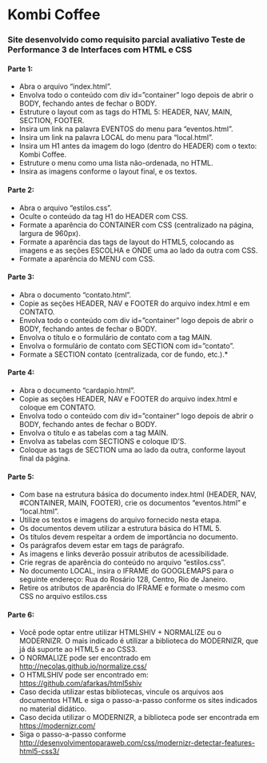 # Kombi Coffee
### Site desenvolvido como requisito parcial avaliativo Teste de Performance 3 de Interfaces com HTML e CSS

#### Parte 1:
* Abra o arquivo “index.html”.
* Envolva todo o conteúdo com div id=”container” logo depois de abrir o BODY, fechando antes de fechar o BODY.
* Estruture o layout com as tags do HTML 5: HEADER, NAV, MAIN, SECTION, FOOTER.
* Insira um link na palavra EVENTOS do menu para “eventos.html”.
* Insira um link na palavra LOCAL do menu para “local.html”.
* Insira um H1 antes da imagem do logo (dentro do HEADER) com o texto: Kombi Coffee.
* Estruture o menu como uma lista não-ordenada, no HTML.
* Insira as imagens conforme o layout final, e os textos.

#### Parte 2:

* Abra o arquivo “estilos.css”.
* Oculte o conteúdo da tag H1 do HEADER com CSS.
* Formate a aparência do CONTAINER com CSS (centralizado na página, largura de 960px).
* Formate a aparência das tags de layout do HTML5, colocando as imagens e as seções ESCOLHA e ONDE uma ao lado da outra com CSS.
* Formate a aparência do MENU com CSS.

#### Parte 3:

* Abra o documento “contato.html”.
* Copie as seções HEADER, NAV e FOOTER do arquivo index.html e em CONTATO.
* Envolva todo o conteúdo com div id=”container” logo depois de abrir o BODY, fechando antes de fechar o BODY.
* Envolva o título e o formulário de contato com a tag MAIN.
* Envolva o formulário de contato com SECTION com id=”contato”.
* Formate a SECTION contato (centralizada, cor de fundo, etc.).* 

#### Parte 4:

* Abra o documento “cardapio.html”.
* Copie as seções HEADER, NAV e FOOTER do arquivo index.html e coloque em CONTATO.
* Envolva todo o conteúdo com div id=”container” logo depois de abrir o BODY, fechando antes de fechar o BODY.
* Envolva o título e as tabelas com a tag MAIN.
* Envolva as tabelas com SECTIONS e coloque ID’S.
* Coloque as tags de SECTION uma ao lado da outra, conforme layout final da página.

#### Parte 5:

* Com base na estrutura básica do documento index.html (HEADER, NAV, #CONTAINER, MAIN, FOOTER), crie os documentos “eventos.html” e “local.html”.
* Utilize os textos e imagens do arquivo fornecido nesta etapa.
* Os documentos devem utilizar a estrutura básica do HTML 5.
* Os títulos devem respeitar a ordem de importância no documento.
* Os parágrafos devem estar em tags de parágrafo.
* As imagens e links deverão possuir atributos de acessibilidade.
* Crie regras de aparência do conteúdo no arquivo “estilos.css”.
* No documento LOCAL, insira o IFRAME do GOOGLEMAPS para o seguinte endereço: Rua do Rosário 128, Centro, Rio de Janeiro.
* Retire os atributos de aparência do IFRAME e formate o mesmo com CSS no arquivo estilos.css

#### Parte 6:

* Você pode optar entre utilizar HTMLSHIV + NORMALIZE ou o MODERNIZR. O mais indicado é utilizar a biblioteca do MODERNIZR, que já dá suporte ao HTML5 e ao CSS3.
* O NORMALIZE pode ser encontrado em http://necolas.github.io/normalize.css/
* O HTMLSHIV pode ser encontrado em: https://github.com/afarkas/html5shiv
* Caso decida utilizar estas bibliotecas, vincule os arquivos aos documentos HTML e siga o passo-a-passo conforme os sites indicados no material didático.
* Caso decida utilizar o MODERNIZR, a biblioteca pode ser encontrada em https://modernizr.com/
* Siga o passo-a-passo conforme http://desenvolvimentoparaweb.com/css/modernizr-detectar-features-html5-css3/
